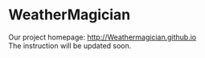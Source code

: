 # WeatherMagician
Our project homepage: http://Weathermagician.github.io  
The instruction will be updated soon.
